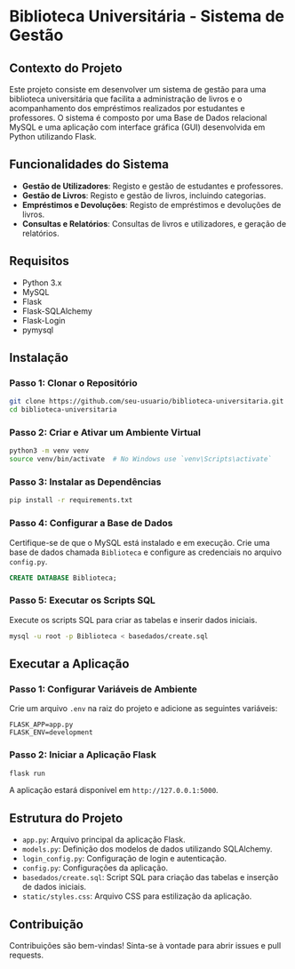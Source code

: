 # Biblioteca Universitária - Sistema de Gestão

## Contexto do Projeto
Este projeto consiste em desenvolver um sistema de gestão para uma biblioteca universitária que facilita a administração de livros e o acompanhamento dos empréstimos realizados por estudantes e professores. O sistema é composto por uma Base de Dados relacional MySQL e uma aplicação com interface gráfica (GUI) desenvolvida em Python utilizando Flask.

## Funcionalidades do Sistema
- **Gestão de Utilizadores**: Registo e gestão de estudantes e professores.
- **Gestão de Livros**: Registo e gestão de livros, incluindo categorias.
- **Empréstimos e Devoluções**: Registo de empréstimos e devoluções de livros.
- **Consultas e Relatórios**: Consultas de livros e utilizadores, e geração de relatórios.

## Requisitos
- Python 3.x
- MySQL
- Flask
- Flask-SQLAlchemy
- Flask-Login
- pymysql

## Instalação

### Passo 1: Clonar o Repositório
```bash
git clone https://github.com/seu-usuario/biblioteca-universitaria.git
cd biblioteca-universitaria
```

### Passo 2: Criar e Ativar um Ambiente Virtual
```bash
python3 -m venv venv
source venv/bin/activate  # No Windows use `venv\Scripts\activate`
```

### Passo 3: Instalar as Dependências
```bash
pip install -r requirements.txt
```

### Passo 4: Configurar a Base de Dados
Certifique-se de que o MySQL está instalado e em execução. Crie uma base de dados chamada `Biblioteca` e configure as credenciais no arquivo `config.py`.

```sql
CREATE DATABASE Biblioteca;
```

### Passo 5: Executar os Scripts SQL
Execute os scripts SQL para criar as tabelas e inserir dados iniciais.

```bash
mysql -u root -p Biblioteca < basedados/create.sql
```

## Executar a Aplicação

### Passo 1: Configurar Variáveis de Ambiente
Crie um arquivo `.env` na raiz do projeto e adicione as seguintes variáveis:

```
FLASK_APP=app.py
FLASK_ENV=development
```

### Passo 2: Iniciar a Aplicação Flask
```bash
flask run
```

A aplicação estará disponível em `http://127.0.0.1:5000`.

## Estrutura do Projeto
- `app.py`: Arquivo principal da aplicação Flask.
- `models.py`: Definição dos modelos de dados utilizando SQLAlchemy.
- `login_config.py`: Configuração de login e autenticação.
- `config.py`: Configurações da aplicação.
- `basedados/create.sql`: Script SQL para criação das tabelas e inserção de dados iniciais.
- `static/styles.css`: Arquivo CSS para estilização da aplicação.

## Contribuição
Contribuições são bem-vindas! Sinta-se à vontade para abrir issues e pull requests.